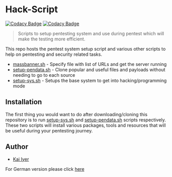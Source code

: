 # Hack-Script

[![Codacy Badge](https://api.codacy.com/project/badge/Grade/773c0dfd90d04a5e930c781aa4d1e660)](https://app.codacy.com/manual/kaiiyer47/hack-script?utm_source=github.com&utm_medium=referral&utm_content=kaiiyer/hack-script&utm_campaign=Badge_Grade_Dashboard)
[![Codacy Badge](https://api.codacy.com/project/badge/Grade/773c0dfd90d04a5e930c781aa4d1e660)](https://app.codacy.com/manual/kaiiyer47/hack-script?utm_source=github.com&utm_medium=referral&utm_content=kaiiyer/hack-script&utm_campaign=Badge_Grade_Dashboard)

> Scripts to setup pentesting system and use during pentest which will make the testing more efficient.

This repo hosts the pentest system setup script and various other scripts to help on pentesting and security related tasks.

- [massbanner.sh](massbanner.sh) - Specify file with list of URLs and get the server running
- [setup-pendata.sh](setup-pendata.sh) - Clone popular and useful files and payloads without needing to go to each source
- [setup-sys.sh](setup-sys.sh) - Setups the base system to get into hacking/programming mode

## Installation

The first thing you would want to do after downloading/cloning this repository is to run [setup-sys.sh](setup-sys.sh) and [setup-pendata.sh](setup-pendata.sh) scripts respectively. These two scripts will install various packages, tools and resources that will be useful during your pentesting journey.

## Author

- [Kai Iyer](https://github.com/kaiiyer)

For German version please click [here](README_DE.md)
